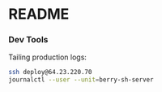 # README

### Dev Tools

Tailing production logs:

```bash
ssh deploy@64.23.220.70
journalctl --user --unit=berry-sh-server
```
